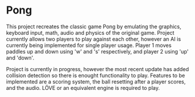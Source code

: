 # Pong
This project recreates the classic game Pong by emulating the graphics, keyboard input, math, audio and physics of the original game. Project currently allows two players to play against each other, however an AI is currently being implemented for single player usage. Player 1 moves paddles up and down using 'w' and 's' respectively, and player 2 using 'up' and 'down'. 

Project is currently in progress, however the most recent update has added collision detection so there is enought functionality to play. Features to be implemented are a scoring system, the ball resetting after a player scores, and the audio. LÖVE or an equivalent engine is required to play.
